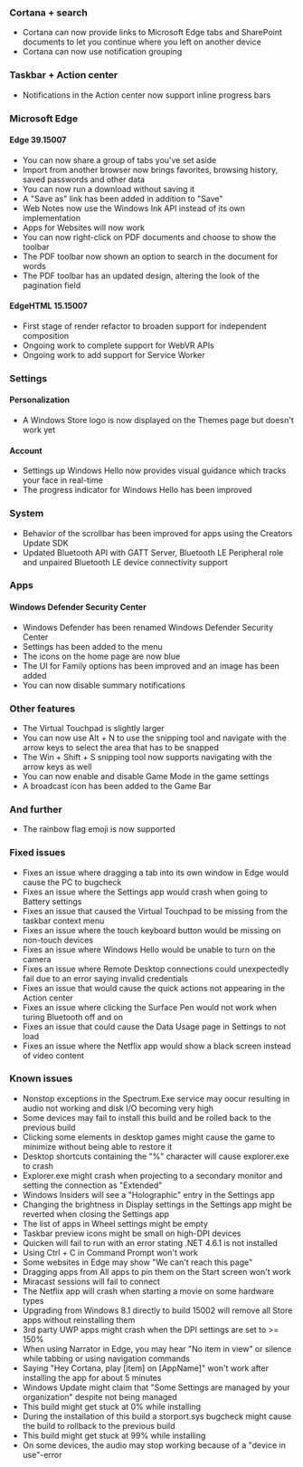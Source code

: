 ### Cortana + search
- Cortana can now provide links to Microsoft Edge tabs and SharePoint documents to let you continue where you left on another device
- Cortana can now use notification grouping

### Taskbar + Action center
- Notifications in the Action center now support inline progress bars

### Microsoft Edge
#### Edge 39.15007
- You can now share a group of tabs you've set aside
- Import from another browser now brings favorites, browsing history, saved passwords and other data
- You can now run a download without saving it
- A "Save as" link has been added in addition to "Save"
- Web Notes now use the Windows Ink API instead of its own implementation
- Apps for Websites will now work
- You can now right-click on PDF documents and choose to show the toolbar
- The PDF toolbar now shown an option to search in the document for words
- The PDF toolbar has an updated design, altering the look of the pagination field

#### EdgeHTML 15.15007
- First stage of render refactor to broaden support for independent composition
- Ongoing work to complete support for WebVR APIs
- Ongoing work to add support for Service Worker

### Settings
#### Personalization
- A Windows Store logo is now displayed on the Themes page but doesn't work yet

#### Account
- Settings up Windows Hello now provides visual guidance which tracks your face in real-time
- The progress indicator for Windows Hello has been improved

### System
- Behavior of the scrollbar has been improved for apps using the Creators Update SDK
- Updated Bluetooth API with GATT Server, Bluetooth LE Peripheral role and unpaired Bluetooth LE device connectivity support

### Apps
#### Windows Defender Security Center
- Windows Defender has been renamed Windows Defender Security Center
- Settings has been added to the menu
- The icons on the home page are now blue
- The UI for Family options has been improved and an image has been added
- You can now disable summary notifications

### Other features
- The Virtual Touchpad is slightly larger
- You can now use Alt + N to use the snipping tool and navigate with the arrow keys to select the area that has to be snapped
- The Win + Shift + S snipping tool now supports navigating with the arrow keys as well
- You can now enable and disable Game Mode in the game settings
- A broadcast icon has been added to the Game Bar

### And further
- The rainbow flag emoji is now supported

### Fixed issues
- Fixes an issue where dragging a tab into its own window in Edge would cause the PC to bugcheck
- Fixes an issue where the Settings app would crash when going to Battery settings
- Fixes an issue that caused the Virtual Touchpad to be missing from the taskbar context menu
- Fixes an issue where the touch keyboard button would be missing on non-touch devices
- Fixes an issue where Windows Hello would be unable to turn on the camera
- Fixes an issue where Remote Desktop connections could unexpectedly fail due to an error saying invalid credentials
- Fixes an issue that would cause the quick actions not appearing in the Action center
- Fixes an issue where clicking the Surface Pen would not work when turing Bluetooth off and on
- Fixes an issue that could cause the Data Usage page in Settings to not load
- Fixes an issue where the Netflix app would show a black screen instead of video content

### Known issues
- Nonstop exceptions in the Spectrum.Exe service may oocur resulting in audio not working and disk I/O becoming very high
- Some devices may fail to install this build and be rolled back to the previous build
- Clicking some elements in desktop games might cause the game to minimize without being able to restore it
- Desktop shortcuts containing the "%" character will cause explorer.exe to crash
- Explorer.exe might crash when projecting to a secondary monitor and setting the connection as "Extended"
- Windows Insiders will see a "Holographic" entry in the Settings app
- Changing the brightness in Display settings in the Settings app might be reverted when closing the Settings app
- The list of apps in Wheel settings might be empty
- Taskbar preview icons might be small on high-DPI devices
- Quicken will fail to run with an error stating .NET 4.6.1 is not installed
- Using Ctrl + C in Command Prompt won't work
- Some websites in Edge may show "We can't reach this page"
- Dragging apps from All apps to pin them on the Start screen won't work
- Miracast sessions will fail to connect
- The Netflix app will crash when starting a movie on some hardware types
- Upgrading from Windows 8.1 directly to build 15002 will remove all Store apps without reinstalling them
- 3rd party UWP apps might crash when the DPI settings are set to >= 150%
- When using Narrator in Edge, you may hear "No item in view" or silence while tabbing or using navigation commands
- Saying "Hey Cortana, play [item] on [AppName]" won't work after installing the app for about 5 minutes
- Windows Update might claim that "Some Settings are managed by your organization" despite not being managed
- This build might get stuck at 0% while installing
- During the installation of this build a storport.sys bugcheck might cause the build to rollback to the previous build
- This build might get stuck at 99% while installing
- On some devices, the audio may stop working because of a "device in use"-error